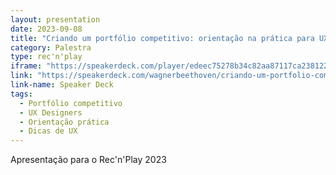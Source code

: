 ```yaml
---
layout: presentation
date: 2023-09-08
title: "Criando um portfólio competitivo: orientação na prática para UX Designers"
category: Palestra
type: rec'n'play
iframe: "https://speakerdeck.com/player/edeec75278b34c82aa87117ca238122d" 
link: "https://speakerdeck.com/wagnerbeethoven/criando-um-portfolio-competitivo-orientacao-na-pratica-para-ux-designers"
link-name: Speaker Deck
tags:
  - Portfólio competitivo
  - UX Designers
  - Orientação prática
  - Dicas de UX
---
```


Apresentação para o Rec'n'Play 2023








